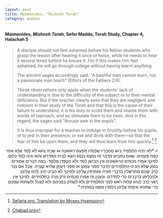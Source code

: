 ```yaml
---
layout: post
title: Maimonides, "Mishneh Torah"
category: quotes
---
```


#### Maimonides, *Mishneh Torah*, Sefer Madda, Torah Study, Chapter 4, Halachah 5

> A disciple should not feel ashamed before his fellow-students who grasp the lesson after hearing it once or twice, while he needs to hear it several times before he knows it. For if this makes him feel ashamed, he will go through college without having learnt anything.
>
> The ancient sages accordingly said, "A bashful man cannot learn, nor a passionate man teach" (Ethics of the Fathers 2:6).
>
> These observations only apply when the students' lack of understanding is due to the difficulty of the subject or to their mental deficiency. But if the teacher clearly sees that they are negligent and indolent in their study of the Torah and that this is the cause of their failure to understand, it is his duty to scold them and shame them with words of reproach, and so stimulate them to be keen. And in this regard, the sages said "Arouse awe in the pupils".
>
> It is thus improper for a teacher to indulge in frivolity before his pupils, or to jest in their presence, or eat and drink with them—so that the fear of him be upon them, and they will thus learn from him quickly.[^1] [^2]

[^1]: [Sefaria.org. Translation by Moses Hyamson](https://www.sefaria.org/Mishneh_Torah%2C_Torah_Study.1?ven=The_Mishneh_Torah_by_Maimonides._trans._by_Moses_Hyamson,_1937-1949&lang=en)  
<div dir="rtl">
    > *לֹא יִהְיֶה הַתַּלְמִיד בּוֹשׁ מֵחֲבֵרָיו שֶׁלָּמְדוּ מִפַּעַם רִאשׁוֹנָה אוֹ שְׁנִיָּה וְהוּא לֹא לָמַד אֶלָּא אַחַר כַּמָּה פְּעָמִים. שֶׁאִם נִתְבַּיֵּשׁ מִדָּבָר זֶה נִמְצָא נִכְנָס וְיוֹצֵא לְבֵית הַמִּדְרָשׁ וְהוּא אֵינוֹ לָמֵד כְּלוּם. לְפִיכָךְ אָמְרוּ חֲכָמִים הָרִאשׁוֹנִים אֵין הַבַּיְשָׁן לָמֵד וְלֹא הַקַּפְּדָן מְלַמֵּד. בַּמֶּה דְּבָרִים אֲמוּרִים בִּזְמַן שֶׁלֹּא הֵבִינוּ הַתַּלְמִידִים הַדָּבָר מִפְּנֵי עָמְקוֹ אוֹ מִפְּנֵי דַּעְתָּן שֶׁהִיא קְצָרָה. אֲבָל אִם נִכָּר לָרַב שֶׁהֵם מִתְרַשְּׁלִין בְּדִבְרֵי תּוֹרָה וּמִתְרַפִּין עֲלֵיהֶן וּלְפִיכָךְ לֹא הֵבִינוּ חַיָּב לִרְגֹז עֲלֵיהֶן וּלְהַכְלִימָן בִּדְבָרִים כְּדֵי לְחַדְּדָם. וּכְעִנְיָן זֶה אָמְרוּ חֲכָמִים זְרֹק מָרָה בַּתַּלְמִידִים. לְפִיכָךְ אֵין רָאוּי לָרַב לִנְהֹג קַלּוּת רֹאשׁ לִפְנֵי הַתַּלְמִידִים וְלֹא לִשְׂחֹק בִּפְנֵיהֶם וְלֹא לֶאֱכל וְלִשְׁתּוֹת עִמָּהֶם כְּדֵי שֶׁתְּהֵא אֵימָתוֹ עֲלֵיהֶן וְיִלְמְדוּ מִמֶּנּוּ בִּמְהֵרָה:*
</div>
    
[^2]: [Chabad.org](https://www.chabad.org/library/article_cdo/aid/910977/jewish/Talmud-Torah-Chapter-Four.htm)